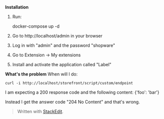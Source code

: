 
**Installation**

1. Run:
 
    docker-compose up -d

2. Go to http://localhost/admin in your browser
3. Log in with "admin" and the password "shopware"
4. Go to Extension -> My extensions
5. Install and activate the application called "Label"

**What's the problem**
When will I do:

    curl -i http://localhost/storefront/script/custom/endpoint 

I am expecting a 200 response code and the following content: {'foo': 'bar'}

Instead I get the answer code "204 No Content" and that's wrong.

> Written with [StackEdit](https://stackedit.io/).
